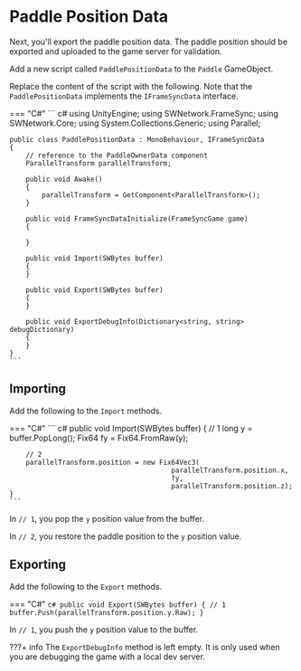 # Paddle Position Data

Next, you'll export the paddle position data. The paddle position should be exported and uploaded to the game server for validation.

Add a new script called `PaddlePositionData` to the `Paddle` GameObject. 

Replace the content of the script with the following. Note that the `PaddlePositionData` implements the `IFrameSyncData` interface.

=== "C#"
    ``` c#
    using UnityEngine;
    using SWNetwork.FrameSync;
    using SWNetwork.Core;
    using System.Collections.Generic;
    using Parallel;

    public class PaddlePositionData : MonoBehaviour, IFrameSyncData
    {
        // reference to the PaddleOwnerData component
        ParallelTransform parallelTransform;

        public void Awake()
        {
            parallelTransform = GetComponent<ParallelTransform>();
        }

        public void FrameSyncDataInitialize(FrameSyncGame game)
        {

        }

        public void Import(SWBytes buffer)
        {
        }

        public void Export(SWBytes buffer)
        {
        }

        public void ExportDebugInfo(Dictionary<string, string> debugDictionary)
        {
        }
    }
    ```

## Importing

Add the following to the `Import` methods.

=== "C#"
    ``` c#
    public void Import(SWBytes buffer)
    {
        // 1
        long y = buffer.PopLong();
        Fix64 fy = Fix64.FromRaw(y);

        // 2
        parallelTransform.position = new Fix64Vec3(
                                            parallelTransform.position.x, 
                                            fy, 
                                            parallelTransform.position.z);
    }
    ```

In `// 1`, you pop the `y` position value from the buffer.

In `// 2`, you restore the paddle position to the `y` position value.

## Exporting

Add the following to the `Export` methods.

=== "C#"
    ``` c#
    public void Export(SWBytes buffer)
    {
        // 1
        buffer.Push(parallelTransform.position.y.Raw);
    }
    ```

In `// 1`, you push the `y` position value to the buffer.

???+ info
    The `ExportDebugInfo` method is left empty. It is only used when you are debugging the game with a local dev server.
